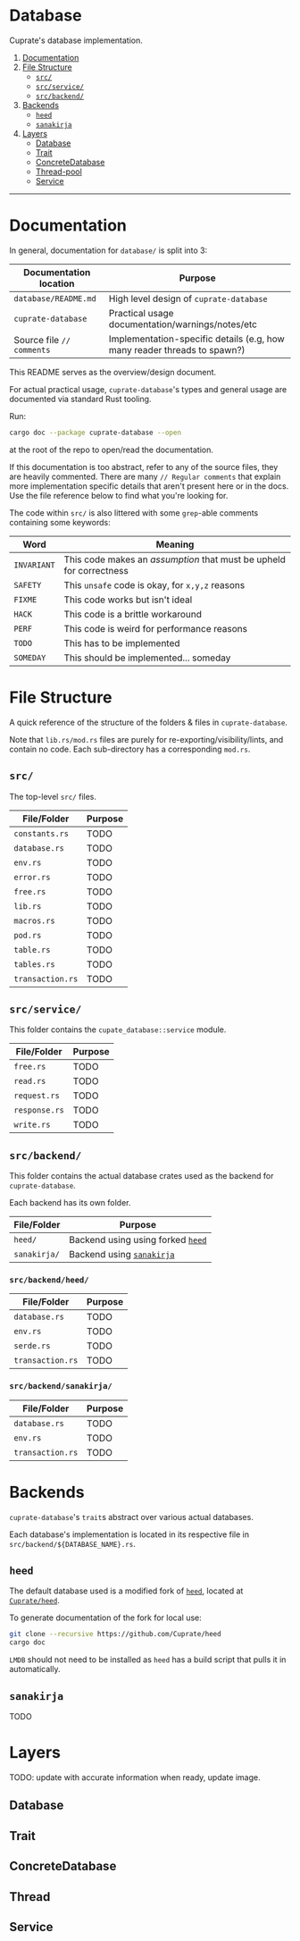 # Database
Cuprate's database implementation.

<!-- Did you know markdown automatically increments number lists, even if they are all 1...? -->
1. [Documentation](#documentation)
1. [File Structure](#file-structure)
    - [`src/`](#src)
    - [`src/service/`](#src-service)
    - [`src/backend/`](#src-backend)
1. [Backends](#backends)
    - [`heed`](#heed)
    - [`sanakirja`](#sanakirja)
1. [Layers](#layers)
    - [Database](#database)
    - [Trait](#trait)
    - [ConcreteDatabase](#concretedatabase)
    - [Thread-pool](#thread-pool)
    - [Service](#service)

---

# Documentation
In general, documentation for `database/` is split into 3:

| Documentation location    | Purpose |
|---------------------------|---------|
| `database/README.md`      | High level design of `cuprate-database`
| `cuprate-database`        | Practical usage documentation/warnings/notes/etc
| Source file `// comments` | Implementation-specific details (e.g, how many reader threads to spawn?)

This README serves as the overview/design document.

For actual practical usage, `cuprate-database`'s types and general usage are documented via standard Rust tooling.

Run:
```bash
cargo doc --package cuprate-database --open
```
at the root of the repo to open/read the documentation.

If this documentation is too abstract, refer to any of the source files, they are heavily commented. There are many `// Regular comments` that explain more implementation specific details that aren't present here or in the docs. Use the file reference below to find what you're looking for.

The code within `src/` is also littered with some `grep`-able comments containing some keywords:

| Word        | Meaning |
|-------------|---------|
| `INVARIANT` | This code makes an _assumption_ that must be upheld for correctness
| `SAFETY`    | This `unsafe` code is okay, for `x,y,z` reasons
| `FIXME`     | This code works but isn't ideal
| `HACK`      | This code is a brittle workaround
| `PERF`      | This code is weird for performance reasons
| `TODO`      | This has to be implemented
| `SOMEDAY`   | This should be implemented... someday

# File Structure
A quick reference of the structure of the folders & files in `cuprate-database`.

Note that `lib.rs/mod.rs` files are purely for re-exporting/visibility/lints, and contain no code. Each sub-directory has a corresponding `mod.rs`.

## `src/`
The top-level `src/` files.

| File/Folder      | Purpose |
|------------------|---------|
| `constants.rs`   | TODO
| `database.rs`    | TODO
| `env.rs`         | TODO
| `error.rs`       | TODO
| `free.rs`        | TODO
| `lib.rs`         | TODO
| `macros.rs`      | TODO
| `pod.rs`         | TODO
| `table.rs`       | TODO
| `tables.rs`      | TODO
| `transaction.rs` | TODO

## `src/service/`
This folder contains the `cupate_database::service` module.

| File/Folder    | Purpose |
|----------------|---------|
| `free.rs`      | TODO
| `read.rs`      | TODO
| `request.rs`   | TODO
| `response.rs`  | TODO
| `write.rs`     | TODO

## `src/backend/`
This folder contains the actual database crates used as the backend for `cuprate-database`.

Each backend has its own folder.

| File/Folder  | Purpose |
|--------------|---------|
| `heed/`      | Backend using using forked [`heed`](https://github.com/Cuprate/heed)
| `sanakirja/` | Backend using [`sanakirja`](https://docs.rs/sanakirja)

### `src/backend/heed/`
| File/Folder      | Purpose |
|------------------|---------|
| `database.rs`    | TODO
| `env.rs`         | TODO
| `serde.rs`       | TODO
| `transaction.rs` | TODO

### `src/backend/sanakirja/`
| File/Folder      | Purpose |
|------------------|---------|
| `database.rs`    | TODO
| `env.rs`         | TODO
| `transaction.rs` | TODO

# Backends
`cuprate-database`'s `trait`s abstract over various actual databases.

Each database's implementation is located in its respective file in `src/backend/${DATABASE_NAME}.rs`.

## `heed`
The default database used is a modified fork of [`heed`](https://github.com/meilisearch/heed), located at [`Cuprate/heed`](https://github.com/Cuprate/heed).

To generate documentation of the fork for local use:
```bash
git clone --recursive https://github.com/Cuprate/heed
cargo doc
```
`LMDB` should not need to be installed as `heed` has a build script that pulls it in automatically.

## `sanakirja`
TODO

# Layers
TODO: update with accurate information when ready, update image.

## Database
## Trait
## ConcreteDatabase
## Thread
## Service
